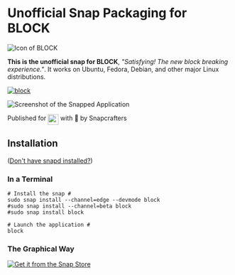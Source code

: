 # Unofficial Snap Packaging for BLOCK
<!--
	Use the Staticaly service for easy access to in-repo pictures:
	https://www.staticaly.com/
-->
![Icon of BLOCK](https://cdn.statically.io/gh/brlin-tw/block-snap/88a2b143/snap/gui/block.256px.png "Icon of BLOCK")

**This is the unofficial snap for BLOCK**, *"Satisfying!  The new block breaking experience."*. It works on Ubuntu, Fedora, Debian, and other major Linux distributions.

[![block](https://snapcraft.io/block/badge.svg)](https://snapcraft.io/block)

![Screenshot of the Snapped Application](https://cdn.statically.io/gh/brlin-tw/block-snap/88a2b143/snap/local/screenshots/main-view.png "Screenshot of the Snapped Application")

Published for <img src="http://anything.codes/slack-emoji-for-techies/emoji/tux.png" align="top" width="24" /> with 💝 by Snapcrafters

## Installation
([Don't have snapd installed?](https://snapcraft.io/docs/core/install))

### In a Terminal
    # Install the snap #
    sudo snap install --channel=edge --devmode block
    #sudo snap install --channel=beta block
    #sudo snap install block
    
    # Launch the application #
    block

### The Graphical Way
[![Get it from the Snap Store](https://snapcraft.io/static/images/badges/en/snap-store-black.svg)](https://snapcraft.io/block)

<!-- Uncomment when you have test results
## What is Working
* [A list of functionallities that are verified working]

## What is NOT Working...yet 
Check out the [issue tracker](https://github.com/brlin-tw/block-snap/issues) for known issues.
-->

<!-- Uncomment when you have initialized the URLs
## Support
* Report issues regarding using this snap to the issue tracker:  
  <https://github.com/brlin-tw/block-snap/issues>
* You may also post on the Snapcraft Forum, under the `snap` topic category:  
  <https://forum.snapcraft.io/c/snap>
-->
